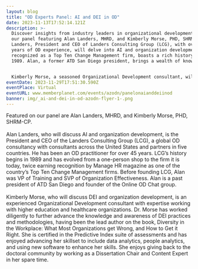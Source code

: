 ```yaml
---
layout: blog
title: "OD Experts Panel: AI and DEI in OD"
date: 2023-11-13T17:52:14.121Z
description: >-
  Discover insights from industry leaders in organizational development! Join
  our panel featuring Alan Landers, MHRD, and Kimberly Morse, PHD, SHRM-CP. Alan
  Landers, President and CEO of Landers Consulting Group (LCG), with over 45
  years of OD experience, will delve into AI and organization development. LCG,
  recognized as a Top Ten Change Management firm, boasts a rich history since
  1989. Alan, a former ATD San Diego president, brings a wealth of knowledge.


  Kimberly Morse, a seasoned Organizational Development consultant, will explore DEI and organization development. As lead author of "Diversity in the Workplace: What Most Organizations get Wrong, and How to Get it Right," Dr. Morse is a certified expert in Predictive Index assessments. With a focus on higher education and healthcare, she integrates data analytics and people analytics into her practice. Don't miss this opportunity to gain insights from these experts shaping the future of organizational development!
eventDate: 2023-11-29T17:51:30.590Z
eventPlace: Virtual
eventURL: www.memberplanet.com/events/azodn/panelonaianddeiinod
banner: img/_ai-and-dei-in-od-azodn-flyer-1-.png
---
```

Featured on our panel are Alan Landers, MHRD, and Kimberly Morse, PHD, SHRM-CP.\
\
Alan Landers, who will discuss AI and organization development, is the President and CEO of the Landers Consulting Group (LCG), a global OD consultancy with consultants across the United States and partners in five countries. He has been an OD practitioner for over 45 years. LCG’s history begins in 1989 and has evolved from a one-person shop to the firm it is today, twice earning recognition by Manage HR magazine as one of the country’s Top Ten Change Management firms. Before founding LCG, Alan was VP of Training and SVP of Organization Effectiveness. Alan is a past president of ATD San Diego and founder of the Online OD Chat group.\
\
Kimberly Morse, who will discuss DEI and organization development, is an experienced Organizational Development consultant with expertise working with higher education and healthcare organizations. Dr. Morse has worked diligently to further advance the knowledge and awareness of DEI practices and methodologies, having been the lead author on the book, Diversity in the Workplace: What Most Organizations get Wrong, and How to Get it Right. She is certified in the Predictive Index suite of assessments and has enjoyed advancing her skillset to include data analytics, people analytics, and using new software to enhance her skills. She enjoys giving back to the doctoral community by working as a Dissertation Chair and Content Expert in her spare time.